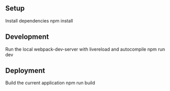 ## Setup
Install dependencies
  npm install

## Development
Run the local webpack-dev-server with livereload and autocompile
  npm run dev

## Deployment
Build the current application
  npm run build
